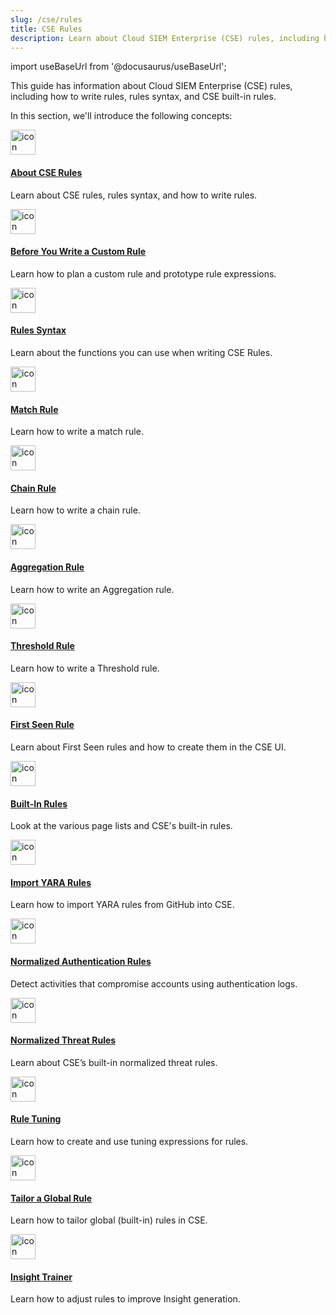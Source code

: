 ```yaml
---
slug: /cse/rules
title: CSE Rules
description: Learn about Cloud SIEM Enterprise (CSE) rules, including how to write rules, rules syntax, and CSE built-in rules.
---
```


import useBaseUrl from '@docusaurus/useBaseUrl';

This guide has information about Cloud SIEM Enterprise (CSE) rules, including how to write rules, rules syntax, and CSE built-in rules.

In this section, we'll introduce the following concepts:

<div className="box-wrapper" markdown="1">
<div className="box smallbox1 card">
  <div className="container">
  <a href="/docs/cse/rules/about-cse-rules"><img src={useBaseUrl('img/icons/operations/rules.png')} alt="icon" width="40"/><h4>About CSE Rules</h4></a>
  <p>Learn about CSE rules, rules syntax, and how to write rules.</p>
  </div>
</div>
<div className="box smallbox2 card">
  <div className="container">
  <a href="/docs/cse/rules/before-writing-custom-rule"><img src={useBaseUrl('img/icons/operations/rules.png')} alt="icon" width="40"/><h4>Before You Write a Custom Rule</h4></a>
  <p>Learn how to plan a custom rule and prototype rule expressions.</p>
  </div>
</div>
<div className="box smallbox3 card">
  <div className="container">
  <a href="/docs/cse/rules/cse-rules-syntax"><img src={useBaseUrl('img/icons/operations/rules.png')} alt="icon" width="40"/><h4>Rules Syntax</h4></a>
  <p>Learn about the functions you can use when writing CSE Rules.</p>
  </div>
</div>
<div className="box smallbox4 card">
  <div className="container">
  <a href="/docs/cse/rules/write-match-rule"><img src={useBaseUrl('img/icons/operations/rules.png')} alt="icon" width="40"/><h4>Match Rule</h4></a>
  <p>Learn how to write a match rule.</p>
  </div>
</div>
<div className="box smallbox5 card">
  <div className="container">
  <a href="/docs/cse/rules/write-chain-rule"><img src={useBaseUrl('img/icons/operations/rules.png')} alt="icon" width="40"/><h4>Chain Rule</h4></a>
  <p>Learn how to write a chain rule.</p>
  </div>
</div>
<div className="box smallbox6 card">
  <div className="container">
  <a href="/docs/cse/rules/write-aggregation-rule"><img src={useBaseUrl('img/icons/operations/rules.png')} alt="icon" width="40"/><h4>Aggregation Rule</h4></a>
  <p>Learn how to write an Aggregation rule.</p>
  </div>  
</div>
<div className="box smallbox7 card">
  <div className="container">
  <a href="/docs/cse/rules/write-threshold-rule"><img src={useBaseUrl('img/icons/operations/rules.png')} alt="icon" width="40"/><h4>Threshold Rule</h4></a>
  <p>Learn how to write a Threshold rule.</p>
  </div>
</div>
<div className="box smallbox8 card">
  <div className="container">
  <a href="/docs/cse/rules/write-first-seen-rule"><img src={useBaseUrl('img/icons/operations/rules.png')} alt="icon" width="40"/><h4>First Seen Rule</h4></a>
  <p>Learn about First Seen rules and how to create them in the CSE UI.</p>
  </div>
</div>
<div className="box smallbox9 card">
  <div className="container">
  <a href="/docs/cse/rules/cse-built-in-rules"><img src={useBaseUrl('img/icons/operations/rules.png')} alt="icon" width="40"/><h4>Built-In Rules</h4></a>
  <p>Look at the various page lists and CSE's built-in rules.</p>
</div>
</div>
<div className="box smallbox10 card">
  <div className="container">
  <a href="/docs/cse/rules/import-yara-rules"><img src={useBaseUrl('img/icons/operations/rules.png')} alt="icon" width="40"/><h4>Import YARA Rules</h4></a>
  <p>Learn how to import YARA rules from GitHub into CSE.</p>
  </div>
</div>
<div className="box smallbox11 card">
  <div className="container">
  <a href="/docs/cse/rules/normalized-authentication-rules"><img src={useBaseUrl('img/icons/operations/rules.png')} alt="icon" width="40"/><h4>Normalized Authentication Rules</h4></a>
  <p>Detect activities that compromise accounts using authentication logs.</p>
  </div>
</div>
<div className="box smallbox12 card">
  <div className="container">
  <a href="/docs/cse/rules/normalized-threat-rules"><img src={useBaseUrl('img/icons/operations/rules.png')} alt="icon" width="40"/><h4>Normalized Threat Rules</h4></a>
  <p>Learn about CSE’s built-in normalized threat rules.</p>
  </div>  
</div>
<div className="box smallbox13 card">
  <div className="container">
  <a href="/docs/cse/rules/rule-tuning-expressions"><img src={useBaseUrl('img/icons/operations/rules.png')} alt="icon" width="40"/><h4>Rule Tuning</h4></a>
  <p>Learn how to create and use tuning expressions for rules.</p>
  </div>
</div>
<div className="box smallbox14 card">
  <div className="container">
  <a href="/docs/cse/rules/tailor-global-rule"><img src={useBaseUrl('img/icons/operations/rules.png')} alt="icon" width="40"/><h4>Tailor a Global Rule</h4></a>
  <p>Learn how to tailor global (built-in) rules in CSE.</p>
  </div>
</div>
<div className="box smallbox15 card">
  <div className="container">
  <a href="/docs/cse/rules/insight-trainer"><img src={useBaseUrl('img/icons/operations/rules.png')} alt="icon" width="40"/><h4>Insight Trainer</h4></a>
  <p>Learn how to adjust rules to improve Insight generation.</p>
  </div>
</div>
</div>
